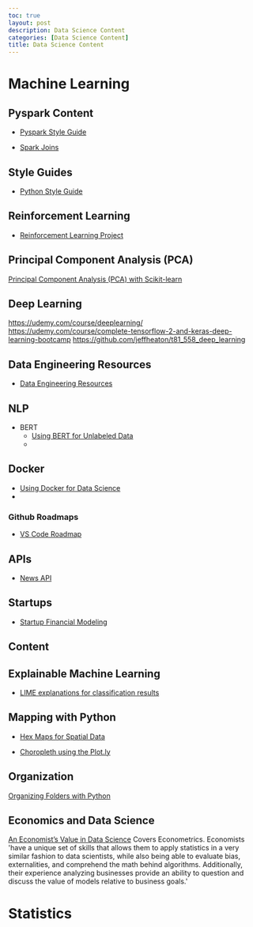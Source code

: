 ```yaml
---
toc: true
layout: post
description: Data Science Content
categories: [Data Science Content]
title: Data Science Content
---
```




# Machine Learning

## Pyspark Content

+ [Pyspark Style Guide](https://github.com/palantir/pyspark-style-guide)

+ [Spark Joins](https://towardsdatascience.com/demystifying-joins-in-apache-spark-38589701a88e)


## Style Guides

+ [Python Style Guide](https://github.com/google/styleguide/blob/gh-pages/pyguide.md)

## Reinforcement Learning

+ [Reinforcement Learning Project](https://towardsdatascience.com/reinforcement-learning-made-simple-part-1-intro-to-basic-concepts-and-terminology-1d2a87aa060)



## Principal Component Analysis (PCA) 

[Principal Component Analysis (PCA) with Scikit-learn](https://towardsdatascience.com/principal-component-analysis-pca-with-scikit-learn-1e84a0c731b0)



## Deep Learning

https://udemy.com/course/deeplearning/
https://udemy.com/course/complete-tensorflow-2-and-keras-deep-learning-bootcamp
https://github.com/jeffheaton/t81_558_deep_learning

## Data Engineering Resources



+ [Data Engineering Resources](https://awesomedataengineering.com/)

## NLP

+ BERT
  + [Using BERT for Unlabeled Data](https://towardsdatascience.com/distilling-bert-using-unlabeled-qa-dataset-4670085cc18)
  + 


## Docker 
  + [Using Docker for Data Science](https://towardsdatascience.com/docker-for-data-science-a-step-by-step-guide-1e5f7f3baf8e)
  + 


### Github Roadmaps
  + [VS Code Roadmap](https://github.com/microsoft/vscode/wiki/Roadmap)



## APIs

 + [News API](https://tidalwaves.io/)


## Startups

 + [Startup Financial Modeling](https://www.mathventurepartners.com/blog/2016/9/15/startup-financial-modeling-part-1-what-is-a-financial-model)






## Content



## Explainable Machine Learning

 + [LIME explanations for classification results](https://towardsdatascience.com/build-a-lime-explainer-dashboard-with-the-fewest-lines-of-code-bfe12e4592d4)

## Mapping with Python

 + [Hex Maps for Spatial Data](https://towardsdatascience.com/generate-hex-maps-from-your-existing-spatial-data-in-less-than-3-steps-a6f39d778d84)
  
 + [Choropleth using the Plot.ly](https://towardsdatascience.com/visualizing-covid-19-vulnerability-with-plot-ly-for-python-bce308dd58)


## Organization

[Organizing Folders with Python](https://towardsdatascience.com/how-to-create-a-list-of-files-folders-and-subfolders-and-then-export-as-excel-6ce9eaa3867a)



## Economics and Data Science

[An Economist’s Value in Data Science](https://towardsdatascience.com/an-economists-value-in-data-science-1f94723827c4)
Covers Econometrics. Economists 'have a unique set of skills that allows them to apply statistics in a very similar fashion to data scientists, while also being able to evaluate bias, externalities, and comprehend the math behind algorithms. Additionally, their experience analyzing businesses provide an ability to question and discuss the value of models relative to business goals.'



# Statistics
